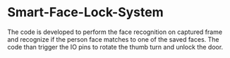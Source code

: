 # Smart-Face-Lock-System
The code is developed to perform the face recognition on captured frame and recognize if the person face matches to one of the saved faces. The code than trigger the IO pins to rotate the thumb turn and unlock the door.
